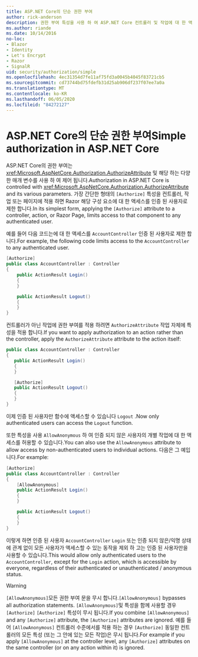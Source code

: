 ```yaml
---
title: ASP.NET Core의 단순 권한 부여
author: rick-anderson
description: 권한 부여 특성을 사용 하 여 ASP.NET Core 컨트롤러 및 작업에 대 한 액세스를 제한 하는 방법을 알아봅니다.
ms.author: riande
ms.date: 10/14/2016
no-loc:
- Blazor
- Identity
- Let's Encrypt
- Razor
- SignalR
uid: security/authorization/simple
ms.openlocfilehash: 4ec31354d7fe11af75fd3a0045b4045f83721cb5
ms.sourcegitcommit: cd73744bd75fdefb31d25ab906df237f07ee7a0a
ms.translationtype: MT
ms.contentlocale: ko-KR
ms.lasthandoff: 06/05/2020
ms.locfileid: "84272127"
---
```

# <a name="simple-authorization-in-aspnet-core"></a><span data-ttu-id="796fe-103">ASP.NET Core의 단순 권한 부여</span><span class="sxs-lookup"><span data-stu-id="796fe-103">Simple authorization in ASP.NET Core</span></span>

<a name="security-authorization-simple"></a>

<span data-ttu-id="796fe-104">ASP.NET Core의 권한 부여는 <xref:Microsoft.AspNetCore.Authorization.AuthorizeAttribute> 및 해당 하는 다양 한 매개 변수를 사용 하 여 제어 됩니다.</span><span class="sxs-lookup"><span data-stu-id="796fe-104">Authorization in ASP.NET Core is controlled with <xref:Microsoft.AspNetCore.Authorization.AuthorizeAttribute> and its various parameters.</span></span> <span data-ttu-id="796fe-105">가장 간단한 형태의 `[Authorize]` 특성을 컨트롤러, 작업 또는 페이지에 적용 하면 Razor 해당 구성 요소에 대 한 액세스를 인증 된 사용자로 제한 합니다.</span><span class="sxs-lookup"><span data-stu-id="796fe-105">In its simplest form, applying the `[Authorize]` attribute to a controller, action, or Razor Page, limits access to that component to any authenticated user.</span></span>

<span data-ttu-id="796fe-106">예를 들어 다음 코드는에 대 한 액세스를 `AccountController` 인증 된 사용자로 제한 합니다.</span><span class="sxs-lookup"><span data-stu-id="796fe-106">For example, the following code limits access to the `AccountController` to any authenticated user.</span></span>

```csharp
[Authorize]
public class AccountController : Controller
{
    public ActionResult Login()
    {
    }

    public ActionResult Logout()
    {
    }
}
```

<span data-ttu-id="796fe-107">컨트롤러가 아닌 작업에 권한 부여를 적용 하려면 `AuthorizeAttribute` 작업 자체에 특성을 적용 합니다.</span><span class="sxs-lookup"><span data-stu-id="796fe-107">If you want to apply authorization to an action rather than the controller, apply the `AuthorizeAttribute` attribute to the action itself:</span></span>

```csharp
public class AccountController : Controller
{
   public ActionResult Login()
   {
   }

   [Authorize]
   public ActionResult Logout()
   {
   }
}
```

<span data-ttu-id="796fe-108">이제 인증 된 사용자만 함수에 액세스할 수 있습니다 `Logout` .</span><span class="sxs-lookup"><span data-stu-id="796fe-108">Now only authenticated users can access the `Logout` function.</span></span>

<span data-ttu-id="796fe-109">또한 특성을 사용 `AllowAnonymous` 하 여 인증 되지 않은 사용자의 개별 작업에 대 한 액세스를 허용할 수 있습니다.</span><span class="sxs-lookup"><span data-stu-id="796fe-109">You can also use the `AllowAnonymous` attribute to allow access by non-authenticated users to individual actions.</span></span> <span data-ttu-id="796fe-110">다음은 그 예입니다.</span><span class="sxs-lookup"><span data-stu-id="796fe-110">For example:</span></span>

```csharp
[Authorize]
public class AccountController : Controller
{
    [AllowAnonymous]
    public ActionResult Login()
    {
    }

    public ActionResult Logout()
    {
    }
}
```

<span data-ttu-id="796fe-111">이렇게 하면 인증 된 사용자 `AccountController` `Login` 또는 인증 되지 않은/익명 상태에 관계 없이 모든 사용자가 액세스할 수 있는 동작을 제외 하 고는 인증 된 사용자만을 사용할 수 있습니다.</span><span class="sxs-lookup"><span data-stu-id="796fe-111">This would allow only authenticated users to the `AccountController`, except for the `Login` action, which is accessible by everyone, regardless of their authenticated or unauthenticated / anonymous status.</span></span>

> [!WARNING]
> <span data-ttu-id="796fe-112">`[AllowAnonymous]`모든 권한 부여 문을 무시 합니다.</span><span class="sxs-lookup"><span data-stu-id="796fe-112">`[AllowAnonymous]` bypasses all authorization statements.</span></span> <span data-ttu-id="796fe-113">`[AllowAnonymous]`및 특성을 함께 사용할 경우 `[Authorize]` `[Authorize]` 특성이 무시 됩니다.</span><span class="sxs-lookup"><span data-stu-id="796fe-113">If you combine `[AllowAnonymous]` and any `[Authorize]` attribute, the `[Authorize]` attributes are ignored.</span></span> <span data-ttu-id="796fe-114">예를 들어 `[AllowAnonymous]` 컨트롤러 수준에서를 적용 하는 경우 `[Authorize]` 동일한 컨트롤러의 모든 특성 (또는 그 안에 있는 모든 작업)은 무시 됩니다.</span><span class="sxs-lookup"><span data-stu-id="796fe-114">For example if you apply `[AllowAnonymous]` at the controller level, any `[Authorize]` attributes on the same controller (or on any action within it) is ignored.</span></span>

